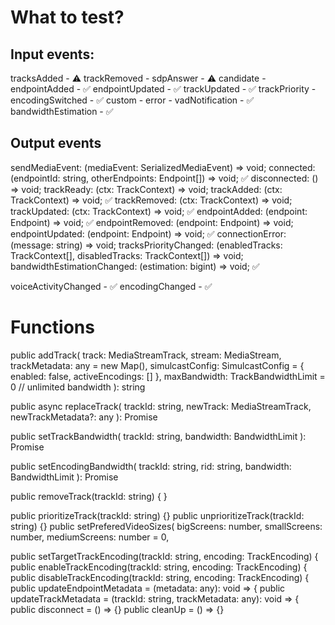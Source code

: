 # What to test?

## Input events:

tracksAdded - ⚠️
trackRemoved - 
sdpAnswer - ⚠️
candidate -
endpointAdded - ✅
endpointUpdated - ✅
trackUpdated - ✅
trackPriority -
encodingSwitched - ✅
custom -
error -
vadNotification - ✅
bandwidthEstimation - ✅

## Output events

sendMediaEvent: (mediaEvent: SerializedMediaEvent) => void;
connected: (endpointId: string, otherEndpoints: Endpoint[]) => void; ✅
disconnected: () => void;
trackReady: (ctx: TrackContext) => void;
trackAdded: (ctx: TrackContext) => void; ✅
trackRemoved: (ctx: TrackContext) => void;
trackUpdated: (ctx: TrackContext) => void; ✅
endpointAdded: (endpoint: Endpoint) => void; ✅
endpointRemoved: (endpoint: Endpoint) => void;
endpointUpdated: (endpoint: Endpoint) => void; ✅
connectionError: (message: string) => void;
tracksPriorityChanged: (enabledTracks: TrackContext[], disabledTracks: TrackContext[]) => void;
bandwidthEstimationChanged: (estimation: bigint) => void; ✅

voiceActivityChanged - ✅
encodingChanged - ✅

# Functions

public addTrack(
track: MediaStreamTrack,
stream: MediaStream,
trackMetadata: any = new Map(),
simulcastConfig: SimulcastConfig = { enabled: false, activeEncodings: [] },
maxBandwidth: TrackBandwidthLimit = 0 // unlimited bandwidth
): string

public async replaceTrack(
trackId: string,
newTrack: MediaStreamTrack,
newTrackMetadata?: any
): Promise<boolean>

public setTrackBandwidth(
trackId: string,
bandwidth: BandwidthLimit
): Promise<boolean>

public setEncodingBandwidth(
trackId: string,
rid: string,
bandwidth: BandwidthLimit
): Promise<boolean>

public removeTrack(trackId: string) {
}

public prioritizeTrack(trackId: string) {}
public unprioritizeTrack(trackId: string) {}
public setPreferedVideoSizes(
bigScreens: number,
smallScreens: number,
mediumScreens: number = 0,

public setTargetTrackEncoding(trackId: string, encoding: TrackEncoding) {
public enableTrackEncoding(trackId: string, encoding: TrackEncoding) {
public disableTrackEncoding(trackId: string, encoding: TrackEncoding) {
public updateEndpointMetadata = (metadata: any): void => {
public updateTrackMetadata = (trackId: string, trackMetadata: any): void => {
public disconnect = () => {}
public cleanUp = () => {}
